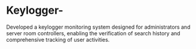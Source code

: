 # Keylogger-
Developed a keylogger monitoring system designed for administrators and server room controllers, enabling the verification of search history and comprehensive tracking of user activities.
